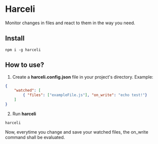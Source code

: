# Harceli

Monitor changes in files and react to them in the way you need.

## Install
```
npm i -g harceli
```

## How to use?

1. Create a **harceli.config.json** file in your project's directory.
Example:
```json
{
    "watched": [
        { "files": ["exampleFile.js"], "on_write": "echo test!"}
    ]
}
```
2. Run **harceli**
```
harceli 
```

Now, everytime you change and save your watched files, the on_write command shall be evaluated.